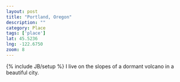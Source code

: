 ```yaml
---
layout: post
title: "Portland, Oregon"
description: ""
category: Place
tags: ['place']
lat: 45.5236
lng: -122.6750
zoom: 8
---
```

{% include JB/setup %}
I live on the slopes of a dormant volcano in a beautiful city.
